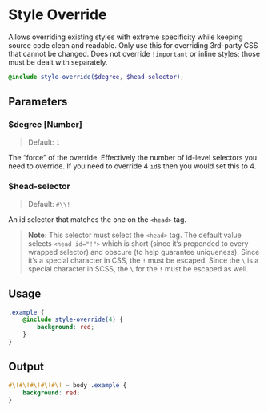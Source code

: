 # Style Override

Allows overriding existing styles with extreme specificity while keeping source code clean and readable. Only use this for overriding 3rd-party CSS that cannot be changed. Does not override `!important` or inline styles; those must be dealt with separately.

```scss
@include style-override($degree, $head-selector);
```

## Parameters

### $degree [Number]

> Default: `1`

The “force” of the override. Effectively the number of id-level selectors you need to override. If you need to override 4 `id`s then you would set this to 4.

### $head-selector

> Default: `#\\!`

An id selector that matches the one on the `<head>` tag.

> **Note:** This selector must select the `<head>` tag. The default value selects `<head id="!">` which is short (since it’s prepended to every wrapped selector) and obscure (to help guarantee uniqueness). Since it’s a special character in CSS, the `!` must be escaped. Since the `\` is a special character in SCSS, the `\` for the `!` must be escaped as well.

## Usage

```scss
.example {
    @include style-override(4) {
        background: red;
    }
}
```

## Output

```scss
#\!#\!#\!#\!#\! ~ body .example {
    background: red;
}
```

